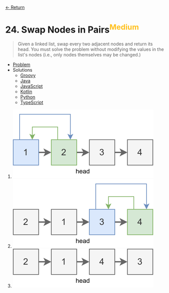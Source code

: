 [&larr; Return](https://hanggrian.github.io/grind-leetcode/)

# 24. Swap Nodes in Pairs<sup style="color: rgb(255, 192, 30);">Medium</sup>

> Given a linked list, swap every two adjacent nodes and return its head. You
  must solve the problem without modifying the values in the list's nodes (i.e.,
  only nodes themselves may be changed.)

- [Problem](https://leetcode.com/problems/swap-nodes-in-pairs/)
- Solutions
  - [Groovy](https://github.com/hanggrian/grind-leetcode/blob/main/groovy/src/main/groovy/problems1_100/SwapNodesInPairs.groovy)
  - [Java](https://github.com/hanggrian/grind-leetcode/blob/main/java/src/main/java/problems1_100/SwapNodesInPairs.java)
  - [JavaScript](https://github.com/hanggrian/grind-leetcode/blob/main/javascript/src/problems1_100/swap-nodes-in-pairs.js)
  - [Kotlin](https://github.com/hanggrian/grind-leetcode/blob/main/kotlin/src/main/kotlin/problems1_100/SwapNodesInPairs.kt)
  - [Python](https://github.com/hanggrian/grind-leetcode/blob/main/python/src/problems1_100/swap_nodes_in_pairs.py)
  - [TypeScript](https://github.com/hanggrian/grind-leetcode/blob/main/typescript/src/problems1_100/swap-nodes-in-pairs.ts)

1.  ![](https://github.com/hanggrian/grind-leetcode/raw/assets/problems1_100/swap-nodes-in-pairs1.svg)
1.  ![](https://github.com/hanggrian/grind-leetcode/raw/assets/problems1_100/swap-nodes-in-pairs2.svg)
1.  ![](https://github.com/hanggrian/grind-leetcode/raw/assets/problems1_100/swap-nodes-in-pairs3.svg)

